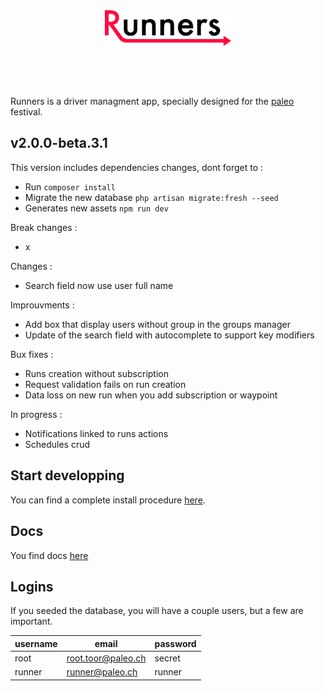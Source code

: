 <div align="center" style="margin-bottom:60px;">
  <img src ="public/img/logo.svg" width="40%"/><br><br>
</div>

Runners is a driver managment app, specially designed for the [paleo](http://yeah.paleo.ch/) festival.

## **v2.0.0-beta.3.1**

This version includes dependencies changes, dont forget to :
* Run `composer install`
* Migrate the new database `php artisan migrate:fresh --seed`
* Generates new assets `npm run dev`

Break changes :
* x

Changes :
* Search field now use user full name

Improuvments :
* Add box that display users without group in the groups manager
* Update of the search field with autocomplete to support key modifiers

Bux fixes :
* Runs creation without subscription
* Request validation fails on run creation
* Data loss on new run when you add subscription or waypoint

In progress :
* Notifications linked to runs actions
* Schedules crud

## Start developping

You can find a complete install procedure [here](docs/install/1_requirements.md).

## Docs

You find docs [here](docs/README.md)

## Logins

If you seeded the database, you will have a couple users, but a few are important.

| username | email               | password |
|----------|---------------------|----------|
| root     | root.toor@paleo.ch  | secret   |
| runner   | runner@paleo.ch     | runner   |
